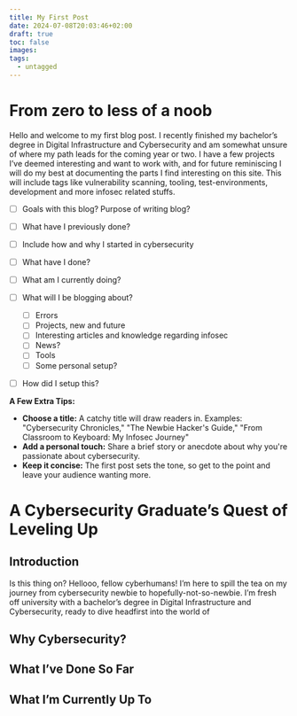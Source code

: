 ```yaml
---
title: My First Post
date: 2024-07-08T20:03:46+02:00
draft: true
toc: false
images: 
tags:
  - untagged
---
```

# From zero to less of a noob

Hello and welcome to my first blog post. I recently finished my bachelor’s degree in Digital Infrastructure and Cybersecurity and am somewhat unsure of where my path leads for the coming year or two. I have a few projects I’ve deemed interesting and want to work with, and for future reminiscing I will do my best at documenting the parts I find interesting on this site. This will include tags like vulnerability scanning, tooling, test-environments, development and more infosec related stuffs. 


- [ ] Goals with this blog? Purpose of writing blog?
- [ ] What have I previously done?
- [ ] Include how and why I started in cybersecurity
- [ ] What have I done?
- [ ] What am I currently doing?
- [ ] What will I be blogging about? 
	- [ ] Errors
	- [ ] Projects, new and future
	- [ ] Interesting articles and knowledge regarding infosec
	- [ ] News? 
	- [ ] Tools
	- [ ] Some personal setup?
- [ ] How did I setup this? 


**A Few Extra Tips:**

- **Choose a title:** A catchy title will draw readers in. Examples: "Cybersecurity Chronicles," "The Newbie Hacker's Guide," "From Classroom to Keyboard: My Infosec Journey"
- **Add a personal touch:** Share a brief story or anecdote about why you're passionate about cybersecurity.
- **Keep it concise:** The first post sets the tone, so get to the point and leave your audience wanting more.


# A Cybersecurity Graduate’s Quest of Leveling Up 

## Introduction

Is this thing on? Hellooo, fellow cyberhumans! I’m here to spill the tea on my journey from cybersecurity newbie to hopefully-not-so-newbie. I’m fresh off university with a bachelor’s degree in Digital Infrastructure and Cybersecurity, ready to dive headfirst into the world of 

## Why Cybersecurity?


## What I’ve Done So Far


## What I’m Currently Up To